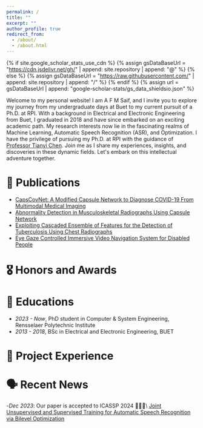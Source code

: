 ```yaml
---
permalink: /
title: ""
excerpt: ""
author_profile: true
redirect_from: 
  - /about/
  - /about.html
---
```


{% if site.google_scholar_stats_use_cdn %}
{% assign gsDataBaseUrl = "https://cdn.jsdelivr.net/gh/" | append: site.repository | append: "@" %}
{% else %}
{% assign gsDataBaseUrl = "https://raw.githubusercontent.com/" | append: site.repository | append: "/" %}
{% endif %}
{% assign url = gsDataBaseUrl | append: "google-scholar-stats/gs_data_shieldsio.json" %}

<span class='anchor' id='about-me'></span>

Welcome to my personal website! I am A F M Saif, and I invite you to explore my journey from my undergraduate days at Buet to my current pursuit of a Ph.D. at RPI. With a background in Electrical and Electronic Engineering from Buet, I graduated in 2018 and have since embarked on an exciting academic path. My research interests now lie in the fascinating realms of Machine Learning, Automatic Speech Recognition (ASR), and Optimization. I have the privilege of pursuing my Ph.D. at RPI with the guidance of <a href="https://chentianyi1991.github.io/index.html" target="_blank">Professor Tianyi Chen</a>. Join me as I share my experiences, insights, and discoveries in these dynamic fields. Let's embark on this intellectual adventure together.

# 📝 Publications 
- <a href="https://ieeexplore.ieee.org/abstract/document/9514545" target="_blank">CapsCovNet: A Modified Capsule Network to Diagnose COVID-19 From Multimodal Medical Imaging</a>
- <a href="https://ieeexplore.ieee.org/abstract/document/8736807" target="_blank">Abnormality Detection in Musculoskeletal Radiographs Using Capsule Network</a>
- <a href="https://ieeexplore.ieee.org/abstract/document/9511553" target="_blank">Exploiting Cascaded Ensemble of Features for the Detection of Tuberculosis Using Chest Radiographs</a>
- <a href="https://ieeexplore.ieee.org/abstract/document/9042470" target="_blank">Eye Gaze Controlled Immersive Video Navigation System for Disabled People</a>

# 🎖 Honors and Awards

# 📖 Educations
- *2023 - Now*, PhD student in Computer & System Engineering, Rensselaer Polytechnic Institute
- *2013 - 2018*, BSc in Electrical and Electronic Engineering, BUET

# 💬 Project Experience

# 🗣️ Recent News
-*Dec 2023*: Our paper is accepted to ICASSP 2024 🥳🥳🥳\\
<a href="https://arxiv.org/abs/2401.06980" target="_blank">Joint Unsupervised and Supervised Training for Automatic Speech Recognition via Bilevel Optimization</a> 


